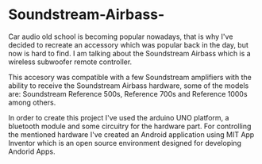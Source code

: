 # Soundstream-Airbass-
Car audio old school is becoming popular nowadays, that is why I've decided to recreate an accessory which was popular back in the day, but now is hard to find. I am talking about the Soundstream Airbass which is a wireless subwoofer remote controller.

This accesory was compatible with a few Soundstream amplifiers with the ability to receive the Soundstream Airbass hardware, some of the models are: Soundstream Reference 500s, Reference 700s and Reference 1000s among others.

In order to create this project I've used the arduino UNO platform, a bluetooth module and some circuitry for the hardware part. For controlling the mentioned hardware I've created an Android application using MIT App Inventor which is an open source environment designed for developing Andorid Apps. 
